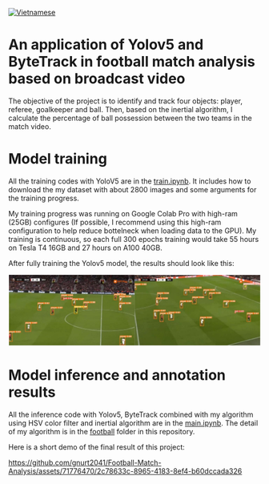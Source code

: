 [![Vietnamese](https://img.shields.io/badge/lang-vi-blue)](https://github.com/gnurt2041/Football-Match-Analysis/blob/main/README.vi.md)
# An application of Yolov5 and ByteTrack in football match analysis based on broadcast video
The objective of the project is to identify and track four objects: player, referee, goalkeeper and ball. Then, based on the inertial algorithm, I calculate the percentage of ball possession between the two teams in the match video.
# Model training
All the training codes with YoloV5 are in the [train.ipynb](https://github.com/gnurt2041/Football-Match-Analysis/blob/main/train.ipynb). It includes how to download the my dataset with about 2800 images and some arguments for the training progress.

My training progress was running on Google Colab Pro with high-ram (25GB) configures (If possible, I recommend using this high-ram configuration to help reduce bottelneck when loading data to the GPU). My training is continuous, so each full 300 epochs training would take 55 hours on Tesla T4 16GB and 27 hours on A100 40GB.

After fully training the Yolov5 model, the results should look like this:
<p align="center">
<img src="https://github.com/gnurt2041/Football-Match-Analysis/blob/4b39d76c577854f8427937c4bfab6149aeada152/image/yolov5_demo.png" width="1920px" length="1080px"></a>
</p>

# Model inference and annotation results

All the inference code with Yolov5, ByteTrack combined with my algorithm using HSV color filter and inertial algorithm are in the [main.ipynb](https://github.com/gnurt2041/Football-Match-Analysis/blob/main/main.ipynb). The detail of my algorithm is in the [football](https://github.com/gnurt2041/Football-Match-Analysis/tree/main/football) folder in this repository.

Here is a short demo of the final result of this project: 

https://github.com/gnurt2041/Football-Match-Analysis/assets/71776470/2c78633c-8965-4183-8ef4-b60dccada326

